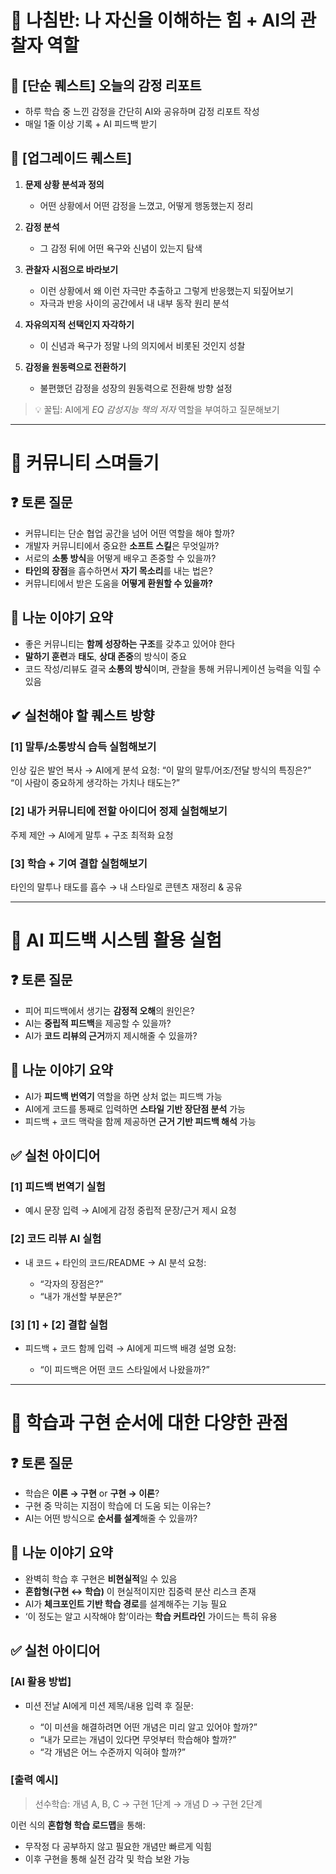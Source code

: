 # 🧭 나침반: 나 자신을 이해하는 힘 + AI의 관찰자 역할

## 🎯 \[단순 퀘스트] 오늘의 감정 리포트

* 하루 학습 중 느낀 감정을 간단히 AI와 공유하며 감정 리포트 작성
* 매일 1줄 이상 기록 + AI 피드백 받기

## 🚀 \[업그레이드 퀘스트]

1. **문제 상황 분석과 정의**

   * 어떤 상황에서 어떤 감정을 느꼈고, 어떻게 행동했는지 정리
2. **감정 분석**

   * 그 감정 뒤에 어떤 욕구와 신념이 있는지 탐색
3. **관찰자 시점으로 바라보기**

   * 이런 상황에서 왜 이런 자극만 추출하고 그렇게 반응했는지 되짚어보기
   * 자극과 반응 사이의 공간에서 내 내부 동작 원리 분석
4. **자유의지적 선택인지 자각하기**

   * 이 신념과 욕구가 정말 나의 의지에서 비롯된 것인지 성찰
5. **감정을 원동력으로 전환하기**

   * 불편했던 감정을 성장의 원동력으로 전환해 방향 설정

> 💡 꿀팁: AI에게 *EQ 감성지능 책의 저자* 역할을 부여하고 질문해보기

---

# 🤝 커뮤니티 스며들기

## ❓ 토론 질문

* 커뮤니티는 단순 협업 공간을 넘어 어떤 역할을 해야 할까?
* 개발자 커뮤니티에서 중요한 **소프트 스킬**은 무엇일까?
* 서로의 **소통 방식**을 어떻게 배우고 존중할 수 있을까?
* **타인의 장점**을 흡수하면서 **자기 목소리**를 내는 법은?
* 커뮤니티에서 받은 도움을 **어떻게 환원할 수 있을까?**

## 💬 나눈 이야기 요약

* 좋은 커뮤니티는 **함께 성장하는 구조**를 갖추고 있어야 한다
* **말하기 훈련**과 **태도**, **상대 존중**의 방식이 중요
* 코드 작성/리뷰도 결국 **소통의 방식**이며, 관찰을 통해 커뮤니케이션 능력을 익힐 수 있음

## ✔ 실천해야 할 퀘스트 방향
### \[1] 말투/소통방식 습득 실험해보기
인상 깊은 발언 복사 → AI에게 분석 요청:
“이 말의 말투/어조/전달 방식의 특징은?”
“이 사람이 중요하게 생각하는 가치나 태도는?”

### \[2] 내가 커뮤니티에 전할 아이디어 정제 실험해보기
주제 제안 → AI에게 말투 + 구조 최적화 요청

### \[3] 학습 + 기여 결합 실험해보기
타인의 말투나 태도를 흡수 → 내 스타일로 콘텐츠 재정리 & 공유

---

# 🤖 AI 피드백 시스템 활용 실험

## ❓ 토론 질문

* 피어 피드백에서 생기는 **감정적 오해**의 원인은?
* AI는 **중립적 피드백**을 제공할 수 있을까?
* AI가 **코드 리뷰의 근거**까지 제시해줄 수 있을까?

## 💬 나눈 이야기 요약

* AI가 **피드백 번역기** 역할을 하면 상처 없는 피드백 가능
* AI에게 코드를 통째로 입력하면 **스타일 기반 장단점 분석** 가능
* 피드백 + 코드 맥락을 함께 제공하면 **근거 기반 피드백 해석** 가능

## ✅ 실천 아이디어

### \[1] 피드백 번역기 실험

* 예시 문장 입력 → AI에게 감정 중립적 문장/근거 제시 요청

### \[2] 코드 리뷰 AI 실험

* 내 코드 + 타인의 코드/README → AI 분석 요청:

  * “각자의 장점은?”
  * “내가 개선할 부분은?”

### \[3] \[1] + \[2] 결합 실험

* 피드백 + 코드 함께 입력 → AI에게 피드백 배경 설명 요청:

  * “이 피드백은 어떤 코드 스타일에서 나왔을까?”

---

# 🧠 학습과 구현 순서에 대한 다양한 관점

## ❓ 토론 질문

* 학습은 **이론 → 구현** or **구현 → 이론**?
* 구현 중 막히는 지점이 학습에 더 도움 되는 이유는?
* AI는 어떤 방식으로 **순서를 설계**해줄 수 있을까?

## 💬 나눈 이야기 요약

* 완벽히 학습 후 구현은 **비현실적**일 수 있음
* **혼합형(구현 ↔ 학습)** 이 현실적이지만 집중력 분산 리스크 존재
* AI가 **체크포인트 기반 학습 경로**를 설계해주는 기능 필요
* ‘이 정도는 알고 시작해야 함’이라는 **학습 커트라인** 가이드는 특히 유용

## ✅ 실천 아이디어

### \[AI 활용 방법]

* 미션 전날 AI에게 미션 제목/내용 입력 후 질문:

  * “이 미션을 해결하려면 어떤 개념은 미리 알고 있어야 할까?”
  * “내가 모르는 개념이 있다면 무엇부터 학습해야 할까?”
  * “각 개념은 어느 수준까지 익혀야 할까?”

### \[출력 예시]

> 선수학습: 개념 A, B, C → 구현 1단계 → 개념 D → 구현 2단계

이런 식의 **혼합형 학습 로드맵**을 통해:

* 무작정 다 공부하지 않고 필요한 개념만 빠르게 익힘
* 이후 구현을 통해 실전 감각 및 학습 보완 가능
